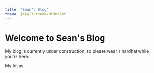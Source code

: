 ```yaml
---
title: "Sean's Blog"
theme: jekyll-theme-midnight
---
```


# Welcome to Sean's Blog

My blog is currently under construction, so please wear a hardhat while you're here. 

My Ideas